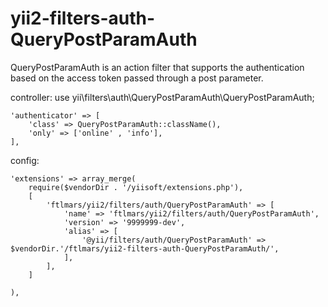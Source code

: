 # yii2-filters-auth-QueryPostParamAuth
QueryPostParamAuth is an action filter that supports the authentication based on the access token passed through a post parameter.

controller:
	use yii\filters\auth\QueryPostParamAuth\QueryPostParamAuth;
	
	'authenticator' => [
        'class' => QueryPostParamAuth::className(),
        'only' => ['online' , 'info'],
    ],



config: 

    'extensions' => array_merge(
        require($vendorDir . '/yiisoft/extensions.php'),
        [
            'ftlmars/yii2/filters/auth/QueryPostParamAuth' => [
                'name' => 'ftlmars/yii2/filters/auth/QueryPostParamAuth',
                'version' => '9999999-dev',
                'alias' => [
                    '@yii/filters/auth/QueryPostParamAuth' => $vendorDir.'/ftlmars/yii2-filters-auth-QueryPostParamAuth/',
                ],
            ],
        ]

    ),
